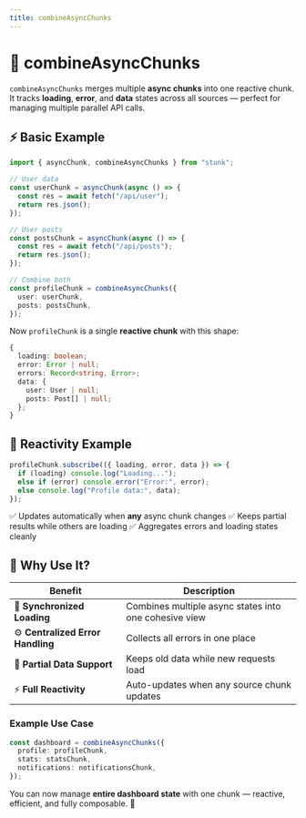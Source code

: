```yaml
---
title: combineAsyncChunks
---
```


# 🔗 combineAsyncChunks

`combineAsyncChunks` merges multiple **async chunks** into one reactive chunk.  
It tracks **loading**, **error**, and **data** states across all sources — perfect for managing multiple parallel API calls.

## ⚡ Basic Example

```ts
import { asyncChunk, combineAsyncChunks } from "stunk";

// User data
const userChunk = asyncChunk(async () => {
  const res = await fetch("/api/user");
  return res.json();
});

// User posts
const postsChunk = asyncChunk(async () => {
  const res = await fetch("/api/posts");
  return res.json();
});

// Combine both
const profileChunk = combineAsyncChunks({
  user: userChunk,
  posts: postsChunk,
});
````

Now `profileChunk` is a single **reactive chunk** with this shape:

```ts
{
  loading: boolean;
  error: Error | null;
  errors: Record<string, Error>;
  data: {
    user: User | null;
    posts: Post[] | null;
  };
}
```

## 🔁 Reactivity Example

```ts
profileChunk.subscribe(({ loading, error, data }) => {
  if (loading) console.log("Loading...");
  else if (error) console.error("Error:", error);
  else console.log("Profile data:", data);
});
```

✅ Updates automatically when **any** async chunk changes
✅ Keeps partial results while others are loading
✅ Aggregates errors and loading states cleanly

## 🧠 Why Use It?

| Benefit                           | Description                                           |
| --------------------------------- | ----------------------------------------------------- |
| 🔄 **Synchronized Loading**       | Combines multiple async states into one cohesive view |
| ⚙️ **Centralized Error Handling** | Collects all errors in one place                      |
| 💾 **Partial Data Support**       | Keeps old data while new requests load                |
| ⚡ **Full Reactivity**             | Auto-updates when any source chunk updates            |

### Example Use Case

```ts
const dashboard = combineAsyncChunks({
  profile: profileChunk,
  stats: statsChunk,
  notifications: notificationsChunk,
});
```

You can now manage **entire dashboard state** with one chunk —
reactive, efficient, and fully composable. 🚀
